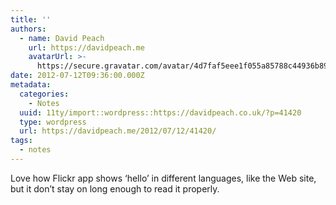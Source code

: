 ```yaml
---
title: ''
authors:
  - name: David Peach
    url: https://davidpeach.me
    avatarUrl: >-
      https://secure.gravatar.com/avatar/4d7faf5eee1f055a85788c44936b8995eaab6dfb004e7854ec747ccb272e91ee?s=96&d=mm&r=g
date: 2012-07-12T09:36:00.000Z
metadata:
  categories:
    - Notes
  uuid: 11ty/import::wordpress::https://davidpeach.co.uk/?p=41420
  type: wordpress
  url: https://davidpeach.me/2012/07/12/41420/
tags:
  - notes
---
```

Love how Flickr app shows ‘hello’ in different languages, like the Web site, but it don’t stay on long enough to read it properly.